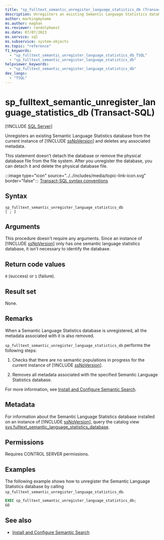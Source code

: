 ```yaml
---
title: "sp_fulltext_semantic_unregister_language_statistics_db (Transact-SQL)"
description: Unregisters an existing Semantic Language Statistics database from the current instance of SQL Server.
author: markingmyname
ms.author: maghan
ms.reviewer: randolphwest
ms.date: 07/07/2023
ms.service: sql
ms.subservice: system-objects
ms.topic: "reference"
f1_keywords:
  - "sp_fulltext_semantic_unregister_language_statistics_db_TSQL"
  - "sp_fulltext_semantic_unregister_language_statistics_db"
helpviewer_keywords:
  - "sp_fulltext_semantic_unregister_language_statistics_db"
dev_langs:
  - "TSQL"
---
```

# sp_fulltext_semantic_unregister_language_statistics_db (Transact-SQL)

[!INCLUDE [SQL Server](../../includes/applies-to-version/sqlserver.md)]

Unregisters an existing Semantic Language Statistics database from the current instance of [!INCLUDE [ssNoVersion](../../includes/ssnoversion-md.md)] and deletes any associated metadata.

This statement doesn't detach the database or remove the physical database file from the file system. After you unregister the database, you can detach it and delete the physical database file.

:::image type="icon" source="../../includes/media/topic-link-icon.svg" border="false"::: [Transact-SQL syntax conventions](../../t-sql/language-elements/transact-sql-syntax-conventions-transact-sql.md)

## Syntax

```syntaxsql
sp_fulltext_semantic_unregister_language_statistics_db
[ ; ]
```

## Arguments

This procedure doesn't require any arguments. Since an instance of [!INCLUDE [ssNoVersion](../../includes/ssnoversion-md.md)] only has one semantic language statistics database, it isn't necessary to identify the database.

## Return code values

`0` (success) or `1` (failure).

## Result set

None.

## Remarks

When a Semantic Language Statistics database is unregistered, all the metadata associated with it is also removed.

`sp_fulltext_semantic_unregister_language_statistics_db` performs the following steps:

1. Checks that there are no semantic populations in progress for the current instance of [!INCLUDE [ssNoVersion](../../includes/ssnoversion-md.md)].

1. Removes all metadata associated with the specified Semantic Language Statistics database.

For more information, see [Install and Configure Semantic Search](../search/install-and-configure-semantic-search.md).

## Metadata

For information about the Semantic Language Statistics database installed on an instance of [!INCLUDE [ssNoVersion](../../includes/ssnoversion-md.md)], query the catalog view [sys.fulltext_semantic_language_statistics_database](../system-catalog-views/sys-fulltext-semantic-language-statistics-database-transact-sql.md).

## Permissions

Requires CONTROL SERVER permissions.

## Examples

The following example shows how to unregister the Semantic Language Statistics database by calling `sp_fulltext_semantic_unregister_language_statistics_db`.

```sql
EXEC sp_fulltext_semantic_unregister_language_statistics_db;
GO
```

## See also

- [Install and Configure Semantic Search](../search/install-and-configure-semantic-search.md)
